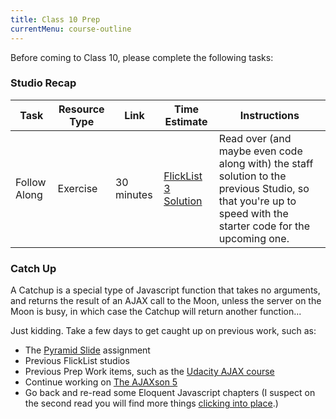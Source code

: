 ```yaml
---
title: Class 10 Prep
currentMenu: course-outline
---
```


Before coming to Class 10, please complete the following tasks:

### Studio Recap

Task | Resource Type | Link | Time Estimate | Instructions
-----|---------------|------|---------------|-------------
Follow Along | Exercise | 30 minutes | [FlickList 3 Solution](https://github.com/LaunchCodeEducation/flicklist/tree/studio3-staff-solution) | Read over (and maybe even code along with) the staff solution to the previous Studio, so that you're up to speed with the starter code for the upcoming one.


### Catch Up

A Catchup is a special type of Javascript function that takes no arguments, and returns the result of an AJAX call to the Moon, unless the server on the Moon is busy, in which case the Catchup will return another function...

Just kidding. Take a few days to get caught up on previous work, such as:

- The [Pyramid Slide](../materials/assignments/pyramid-slide) assignment
- Previous FlickList studios
- Previous Prep Work items, such as the [Udacity AJAX course](../class6-prep/index.html#ajax)
- Continue working on [The AJAXson 5](../materials/assignments/ajaxson-5/)
- Go back and re-read some Eloquent Javascript chapters (I suspect on the second read you will find more things [clicking into place][gif-epiphany].)

[gif-epiphany]: http://giphy.com/gifs/scott-pilgrim-epiphany-understand-sM4ALgO3D7F8k

